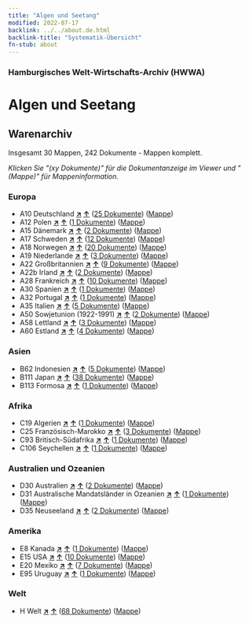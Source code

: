 ```yaml
---
title: "Algen und Seetang"
modified: 2022-07-17
backlink: ../../about.de.html
backlink-title: "Systematik-Übersicht"
fn-stub: about
---
```


### Hamburgisches Welt-Wirtschafts-Archiv (HWWA)

# Algen und Seetang&#160; 







## Warenarchiv




Insgesamt 30 Mappen, 242 Dokumente - Mappen komplett.

_Klicken Sie "(xy Dokumente)" für die Dokumentanzeige im Viewer und "(Mappe)" für Mappeninformation._




### Europa

- A10 Deutschland [**&nearr;**](../../../geo/i/126128/about.de.html "Deutschland (alle Mappen)") [**&uarr;**](../../../geo/about.de.html#A10 "Ländersystematik") (<a href="https://pm20.zbw.eu/iiifview/folder/wa/141959,126128" title="über: Algen und Seetang : Deutschland" target="_blank">25 Dokumente</a>) ([Mappe](../../../../folder/wa/1419xx/141959/1261xx/126128/about.de.html))
- A12 Polen [**&nearr;**](../../../geo/i/140962/about.de.html "Polen (alle Mappen)") [**&uarr;**](../../../geo/about.de.html#A12 "Ländersystematik") (<a href="https://pm20.zbw.eu/iiifview/folder/wa/141959,140962" title="über: Algen und Seetang : Polen" target="_blank">1 Dokumente</a>) ([Mappe](../../../../folder/wa/1419xx/141959/1409xx/140962/about.de.html))
- A15 Dänemark [**&nearr;**](../../../geo/i/141739/about.de.html "Dänemark (alle Mappen)") [**&uarr;**](../../../geo/about.de.html#A15 "Ländersystematik") (<a href="https://pm20.zbw.eu/iiifview/folder/wa/141959,141739" title="über: Algen und Seetang : Dänemark" target="_blank">2 Dokumente</a>) ([Mappe](../../../../folder/wa/1419xx/141959/1417xx/141739/about.de.html))
- A17 Schweden [**&nearr;**](../../../geo/i/140968/about.de.html "Schweden (alle Mappen)") [**&uarr;**](../../../geo/about.de.html#A17 "Ländersystematik") (<a href="https://pm20.zbw.eu/iiifview/folder/wa/141959,140968" title="über: Algen und Seetang : Schweden" target="_blank">12 Dokumente</a>) ([Mappe](../../../../folder/wa/1419xx/141959/1409xx/140968/about.de.html))
- A18 Norwegen [**&nearr;**](../../../geo/i/140969/about.de.html "Norwegen (alle Mappen)") [**&uarr;**](../../../geo/about.de.html#A18 "Ländersystematik") (<a href="https://pm20.zbw.eu/iiifview/folder/wa/141959,140969" title="über: Algen und Seetang : Norwegen" target="_blank">20 Dokumente</a>) ([Mappe](../../../../folder/wa/1419xx/141959/1409xx/140969/about.de.html))
- A19 Niederlande [**&nearr;**](../../../geo/i/140970/about.de.html "Niederlande (alle Mappen)") [**&uarr;**](../../../geo/about.de.html#A19 "Ländersystematik") (<a href="https://pm20.zbw.eu/iiifview/folder/wa/141959,140970" title="über: Algen und Seetang : Niederlande" target="_blank">3 Dokumente</a>) ([Mappe](../../../../folder/wa/1419xx/141959/1409xx/140970/about.de.html))
- A22 Großbritannien [**&nearr;**](../../../geo/i/140974/about.de.html "Großbritannien (alle Mappen)") [**&uarr;**](../../../geo/about.de.html#A22 "Ländersystematik") (<a href="https://pm20.zbw.eu/iiifview/folder/wa/141959,140974" title="über: Algen und Seetang : Großbritannien" target="_blank">9 Dokumente</a>) ([Mappe](../../../../folder/wa/1419xx/141959/1409xx/140974/about.de.html))
- A22b Irland [**&nearr;**](../../../geo/i/140976/about.de.html "Irland (alle Mappen)") [**&uarr;**](../../../geo/about.de.html#A22b "Ländersystematik") (<a href="https://pm20.zbw.eu/iiifview/folder/wa/141959,140976" title="über: Algen und Seetang : Irland" target="_blank">2 Dokumente</a>) ([Mappe](../../../../folder/wa/1419xx/141959/1409xx/140976/about.de.html))
- A28 Frankreich [**&nearr;**](../../../geo/i/140982/about.de.html "Frankreich (alle Mappen)") [**&uarr;**](../../../geo/about.de.html#A28 "Ländersystematik") (<a href="https://pm20.zbw.eu/iiifview/folder/wa/141959,140982" title="über: Algen und Seetang : Frankreich" target="_blank">10 Dokumente</a>) ([Mappe](../../../../folder/wa/1419xx/141959/1409xx/140982/about.de.html))
- A30 Spanien [**&nearr;**](../../../geo/i/140984/about.de.html "Spanien (alle Mappen)") [**&uarr;**](../../../geo/about.de.html#A30 "Ländersystematik") (<a href="https://pm20.zbw.eu/iiifview/folder/wa/141959,140984" title="über: Algen und Seetang : Spanien" target="_blank">1 Dokumente</a>) ([Mappe](../../../../folder/wa/1419xx/141959/1409xx/140984/about.de.html))
- A32 Portugal [**&nearr;**](../../../geo/i/140987/about.de.html "Portugal (alle Mappen)") [**&uarr;**](../../../geo/about.de.html#A32 "Ländersystematik") (<a href="https://pm20.zbw.eu/iiifview/folder/wa/141959,140987" title="über: Algen und Seetang : Portugal" target="_blank">1 Dokumente</a>) ([Mappe](../../../../folder/wa/1419xx/141959/1409xx/140987/about.de.html))
- A35 Italien [**&nearr;**](../../../geo/i/141008/about.de.html "Italien (alle Mappen)") [**&uarr;**](../../../geo/about.de.html#A35 "Ländersystematik") (<a href="https://pm20.zbw.eu/iiifview/folder/wa/141959,141008" title="über: Algen und Seetang : Italien" target="_blank">5 Dokumente</a>) ([Mappe](../../../../folder/wa/1419xx/141959/1410xx/141008/about.de.html))
- A50 Sowjetunion (1922-1991) [**&nearr;**](../../../geo/i/141043/about.de.html "Sowjetunion (1922-1991) (alle Mappen)") [**&uarr;**](../../../geo/about.de.html#A50 "Ländersystematik") (<a href="https://pm20.zbw.eu/iiifview/folder/wa/141959,141043" title="über: Algen und Seetang : Sowjetunion (1922-1991)" target="_blank">2 Dokumente</a>) ([Mappe](../../../../folder/wa/1419xx/141959/1410xx/141043/about.de.html))
- A58 Lettland [**&nearr;**](../../../geo/i/141050/about.de.html "Lettland (alle Mappen)") [**&uarr;**](../../../geo/about.de.html#A58 "Ländersystematik") (<a href="https://pm20.zbw.eu/iiifview/folder/wa/141959,141050" title="über: Algen und Seetang : Lettland" target="_blank">3 Dokumente</a>) ([Mappe](../../../../folder/wa/1419xx/141959/1410xx/141050/about.de.html))
- A60 Estland [**&nearr;**](../../../geo/i/141052/about.de.html "Estland (alle Mappen)") [**&uarr;**](../../../geo/about.de.html#A60 "Ländersystematik") (<a href="https://pm20.zbw.eu/iiifview/folder/wa/141959,141052" title="über: Algen und Seetang : Estland" target="_blank">4 Dokumente</a>) ([Mappe](../../../../folder/wa/1419xx/141959/1410xx/141052/about.de.html))

### Asien

- B62 Indonesien [**&nearr;**](../../../geo/i/141218/about.de.html "Indonesien (alle Mappen)") [**&uarr;**](../../../geo/about.de.html#B62 "Ländersystematik") (<a href="https://pm20.zbw.eu/iiifview/folder/wa/141959,141218" title="über: Algen und Seetang : Indonesien" target="_blank">5 Dokumente</a>) ([Mappe](../../../../folder/wa/1419xx/141959/1412xx/141218/about.de.html))
- B111 Japan [**&nearr;**](../../../geo/i/141272/about.de.html "Japan (alle Mappen)") [**&uarr;**](../../../geo/about.de.html#B111 "Ländersystematik") (<a href="https://pm20.zbw.eu/iiifview/folder/wa/141959,141272" title="über: Algen und Seetang : Japan" target="_blank">38 Dokumente</a>) ([Mappe](../../../../folder/wa/1419xx/141959/1412xx/141272/about.de.html))
- B113 Formosa [**&nearr;**](../../../geo/i/141274/about.de.html "Formosa (alle Mappen)") [**&uarr;**](../../../geo/about.de.html#B113 "Ländersystematik") (<a href="https://pm20.zbw.eu/iiifview/folder/wa/141959,141274" title="über: Algen und Seetang : Formosa" target="_blank">1 Dokumente</a>) ([Mappe](../../../../folder/wa/1419xx/141959/1412xx/141274/about.de.html))

### Afrika

- C19 Algerien [**&nearr;**](../../../geo/i/141354/about.de.html "Algerien (alle Mappen)") [**&uarr;**](../../../geo/about.de.html#C19 "Ländersystematik") (<a href="https://pm20.zbw.eu/iiifview/folder/wa/141959,141354" title="über: Algen und Seetang : Algerien" target="_blank">1 Dokumente</a>) ([Mappe](../../../../folder/wa/1419xx/141959/1413xx/141354/about.de.html))
- C25 Französisch-Marokko [**&nearr;**](../../../geo/i/141358/about.de.html "Französisch-Marokko (alle Mappen)") [**&uarr;**](../../../geo/about.de.html#C25 "Ländersystematik") (<a href="https://pm20.zbw.eu/iiifview/folder/wa/141959,141358" title="über: Algen und Seetang : Französisch-Marokko" target="_blank">3 Dokumente</a>) ([Mappe](../../../../folder/wa/1419xx/141959/1413xx/141358/about.de.html))
- C93 Britisch-Südafrika [**&nearr;**](../../../geo/i/141454/about.de.html "Britisch-Südafrika (alle Mappen)") [**&uarr;**](../../../geo/about.de.html#C93 "Ländersystematik") (<a href="https://pm20.zbw.eu/iiifview/folder/wa/141959,141454" title="über: Algen und Seetang : Britisch-Südafrika" target="_blank">1 Dokumente</a>) ([Mappe](../../../../folder/wa/1419xx/141959/1414xx/141454/about.de.html))
- C106 Seychellen [**&nearr;**](../../../geo/i/141470/about.de.html "Seychellen (alle Mappen)") [**&uarr;**](../../../geo/about.de.html#C106 "Ländersystematik") (<a href="https://pm20.zbw.eu/iiifview/folder/wa/141959,141470" title="über: Algen und Seetang : Seychellen" target="_blank">1 Dokumente</a>) ([Mappe](../../../../folder/wa/1419xx/141959/1414xx/141470/about.de.html))

### Australien und Ozeanien

- D30 Australien [**&nearr;**](../../../geo/i/141621/about.de.html "Australien (alle Mappen)") [**&uarr;**](../../../geo/about.de.html#D30 "Ländersystematik") (<a href="https://pm20.zbw.eu/iiifview/folder/wa/141959,141621" title="über: Algen und Seetang : Australien" target="_blank">2 Dokumente</a>) ([Mappe](../../../../folder/wa/1419xx/141959/1416xx/141621/about.de.html))
- D31 Australische Mandatsländer in Ozeanien [**&nearr;**](../../../geo/i/141622/about.de.html "Australische Mandatsländer in Ozeanien (alle Mappen)") [**&uarr;**](../../../geo/about.de.html#D31 "Ländersystematik") (<a href="https://pm20.zbw.eu/iiifview/folder/wa/141959,141622" title="über: Algen und Seetang : Australische Mandatsländer in Ozeanien" target="_blank">1 Dokumente</a>) ([Mappe](../../../../folder/wa/1419xx/141959/1416xx/141622/about.de.html))
- D35 Neuseeland [**&nearr;**](../../../geo/i/141623/about.de.html "Neuseeland (alle Mappen)") [**&uarr;**](../../../geo/about.de.html#D35 "Ländersystematik") (<a href="https://pm20.zbw.eu/iiifview/folder/wa/141959,141623" title="über: Algen und Seetang : Neuseeland" target="_blank">2 Dokumente</a>) ([Mappe](../../../../folder/wa/1419xx/141959/1416xx/141623/about.de.html))

### Amerika

- E8 Kanada [**&nearr;**](../../../geo/i/141644/about.de.html "Kanada (alle Mappen)") [**&uarr;**](../../../geo/about.de.html#E8 "Ländersystematik") (<a href="https://pm20.zbw.eu/iiifview/folder/wa/141959,141644" title="über: Algen und Seetang : Kanada" target="_blank">1 Dokumente</a>) ([Mappe](../../../../folder/wa/1419xx/141959/1416xx/141644/about.de.html))
- E15 USA [**&nearr;**](../../../geo/i/141653/about.de.html "USA (alle Mappen)") [**&uarr;**](../../../geo/about.de.html#E15 "Ländersystematik") (<a href="https://pm20.zbw.eu/iiifview/folder/wa/141959,141653" title="über: Algen und Seetang : USA" target="_blank">10 Dokumente</a>) ([Mappe](../../../../folder/wa/1419xx/141959/1416xx/141653/about.de.html))
- E20 Mexiko [**&nearr;**](../../../geo/i/141657/about.de.html "Mexiko (alle Mappen)") [**&uarr;**](../../../geo/about.de.html#E20 "Ländersystematik") (<a href="https://pm20.zbw.eu/iiifview/folder/wa/141959,141657" title="über: Algen und Seetang : Mexiko" target="_blank">7 Dokumente</a>) ([Mappe](../../../../folder/wa/1419xx/141959/1416xx/141657/about.de.html))
- E95 Uruguay [**&nearr;**](../../../geo/i/141695/about.de.html "Uruguay (alle Mappen)") [**&uarr;**](../../../geo/about.de.html#E95 "Ländersystematik") (<a href="https://pm20.zbw.eu/iiifview/folder/wa/141959,141695" title="über: Algen und Seetang : Uruguay" target="_blank">1 Dokumente</a>) ([Mappe](../../../../folder/wa/1419xx/141959/1416xx/141695/about.de.html))

### Welt

- H Welt [**&nearr;**](../../../geo/i/141728/about.de.html "Welt (alle Mappen)") [**&uarr;**](../../../geo/about.de.html#H "Ländersystematik") (<a href="https://pm20.zbw.eu/iiifview/folder/wa/141959,141728" title="über: Algen und Seetang : Welt" target="_blank">68 Dokumente</a>) ([Mappe](../../../../folder/wa/1419xx/141959/1417xx/141728/about.de.html))








